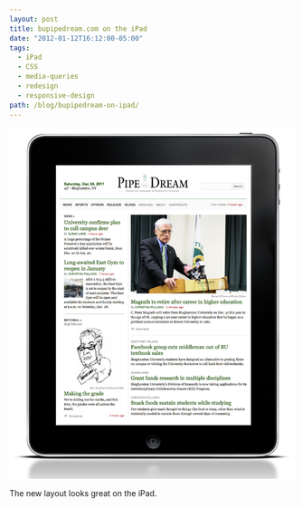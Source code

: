 ```yaml
---
layout: post
title: bupipedream.com on the iPad
date: "2012-01-12T16:12:00-05:00"
tags:
  - iPad
  - CSS
  - media-queries
  - redesign
  - responsive-design
path: /blog/bupipedream-on-ipad/
---
```


![Pipe Dream on an iPad](./pd-ipad.png)

The new layout looks great on the iPad.
